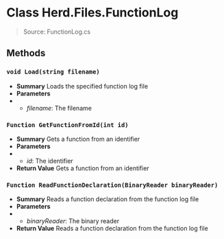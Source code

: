 # Class Herd.Files.FunctionLog
> Source: FunctionLog.cs
## Methods
### ``void Load(string filename)``
* **Summary**
  Loads the specified function log file
* **Parameters**
* * _filename_: The filename
### ``Function GetFunctionFromId(int id)``
* **Summary**
  Gets a function from an identifier
* **Parameters**
* * _id_: The identifier
* **Return Value**
  Gets a function from an identifier
### ``Function ReadFunctionDeclaration(BinaryReader binaryReader)``
* **Summary**
  Reads a function declaration from the function log file
* **Parameters**
* * _binaryReader_: The binary reader
* **Return Value**
  Reads a function declaration from the function log file
